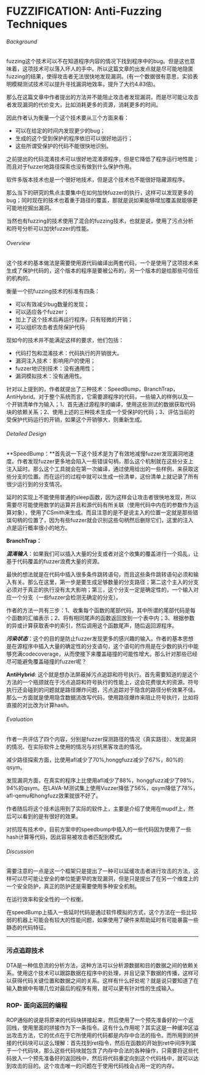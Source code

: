 # FUZZIFICATION:  Anti-Fuzzing Techniques

###### Background

fuzzing这个技术可以不在知道程序内容的情况下找到程序中的bug。但是这也意味着，这项技术可以落入坏人的手中。所以这篇文章的出发点就是尽可能地隐匿fuzzing的结果，使得攻击者无法很快地发现漏洞。(有一个数据很有意思，实验表明模糊测试技术可以提升寻找漏洞地效率，提升了大约4.83倍)。

那么在这篇文章中作者提出的方法并不能阻止攻击者发现漏洞，而是尽可能让攻击者发现漏洞的代价变大，比如消耗更多的资源，消耗更多的时间。

因此作者认为衡量一个这个技术要从三个方面来看：

* 可以在给定的时间内发现更少的bug；
* 生成的这个受到保护的程序依旧可以很好地运行；
* 这些所谓受保护的代码不能很快地识别。

之前提出的代码混淆技术可以很好地混淆源程序，但是它降低了程序运行地性能；而且对于fuzzer地路径探索也没有做到什么保护作用。

软件多版本技术也是一个很好地技术，但是这个技术也不能很好隐藏源程序。

那么当下的研究的焦点主要集中在如何加快fuzzer的执行，这样可以发现更多的bug；同时现在的技术也着重于路径的覆盖，那就是说如果能够增加覆盖就能够更可能地挖掘出漏洞。

当然也有fuzzing的技术使用了混合的fuzzing技术，也就是说，使用了污点分析和符号分析可以加快fuzzer的性能。



###### Overview

这个技术的基本做法是需要使用源代码编译出两套代码，一个是使用了这项技术来生成了保护代码的，这个版本的程序是要被公布的，另一个版本的是给那些可信任的机构的。

衡量一个抗fuzzing技术的标准有四条：

* 可以有效减少bug数量的发现；
* 可以适应各个fuzzer；
* 加上了这个技术后再运行程序，只有轻微的开销；
* 可以组织攻击者去除保护代码

现如今的技术并不能满足这样的要求，他们包括：

* 代码打包和混淆技术：代码执行的开销很大。
* 漏洞注入技术：影响用户的使用；
* fuzzer地识别技术：没有通用性；
* 漏洞模拟技术：没有通用性。

针对以上提到的，作者就提出了三种技术：SpeedBump，BranchTrap，AntiHybrid。对于整个系统而言，它需要源程序的代码，一些输入的样例以及一个开销清单作为输入；1、首先通过源程序的编译，使用这些测试的数据获取代码块的依赖关系；2、使用上述的三种技术生成一个受保护的代码；3、评估当前的受保护代码运行的开销，如果这个开销够大，则重新生成。

###### Detailed Design

**SpeedBump：**首先说一下这个技术是为了有效地减慢fuzzer发现漏洞地速度。作者发现fuzzer更多地会陷入一些错误句柄，那么这个机制就在这些分支上注入延时。那么这个工具就会在第一次编译，通过使用给出的一些样例，来获取这些分支的位置。而在运行的过程中就可以生成一份清单，这份清单上就记录了所有很少运行到的分支情况。

延时的实现上不能使用普通的sleep函数，因为这样会让攻击者很快地发现，所以需要尽可能使用数学的运算并且和源代码有所关联（使用代码中内在的参数作为运算对象），使用了CSmith来生成。而且注意的是不是说主入的位置一定就是那些错误句柄的位置了，因为有些fuzzer就会识别这些句柄然后删除它们，这里的注入点是运行概率很小的地方。

**BranchTrap：**

***混淆输入***：如果我们可以插入大量的分支或者对这个收集的覆盖进行一个捣乱，让基于代码覆盖的fuzzer浪费大量的资源。

最快的想法就是在代码中插入很多条件跳转语句，而且这些条件跳转语句必须和输入有关。那么在这里，第一步是要生成足够数量的分支路径；第二这个主入的分支必须对于真正的执行没有太大影响；第三，这个分支一定是确定性的，一个输入对应一个分支（一些fuzzer会检测无确定的分支）。

作者的方法一共有三步：1、收集每个函数的尾部代码，其中所谓的尾部代码是每个函数的汇编表示；2、将有相同尾声的函数返回放到一个表中内；3、根据参数的异或计算获取表中的索引，然后调用这个函数尾声，随后返回源程序。

***污染状态***：这个的目的是防止fuzzer发现更多的感兴趣的输入。作者的基本思想是在源程序中插入大量的确定性的分支语句，这个语句的作用是在少数的执行中能够充满codecoverage，从而使接下来覆盖碰撞的可能性增大。那么针对那些已经尽可能避免覆盖碰撞的fuzzer呢？

**AntiHybrid**:
这个就是想办法屏蔽掉污点追踪和符号执行。首先需要知道的是这个方法的一个瓶颈就在于污点追踪和符号执行的性能上，这会花费很大的资源。符号执行还会碰到的问题就是路径爆炸问题，污点追踪对于隐含的路径分析效果不佳。那么一方面就是使用隐含数据流改写代码，使用路径爆炸来阻止符号执行，比如将直接的对比改为计算hash。

###### Evaluation

作者一共评估了四个内容，分别是fuzzer探测路径的情况（真实路径）、发现漏洞的情况、在实际软件上使用的情况与对抗黑客攻击的情况。

减少路径探索方面，比使用afl减少了70%,honggfuzz减少了67%，80%的qsym。

发现漏洞方面，在真实的程序上比使用afl减少了88%，honggfuzz减少了98%，94%的qsym。在LAVA-M测试集上使用Vuzzer降低了56%，qsym降低了78%，afl-qemu和hongfuzz效果就很不好了。

作者随后将这个技术运用到了实际的软件上，主要是介绍了使用在mupdf上，然后可以看到的是有很好的效果。

对抗现有技术中，目前方案中的speedbump中插入的一些代码因为使用了一些hash计算等代码，因此容易被攻击者匹配到模式。

###### Discussion

需要注意的一点是这一个框架只是提出了一种可以延缓攻击者进行攻击的方法，这样可以尽可能让安全的单位能更早的发现漏洞，但是只是提出了在另一个维度上的一个安全防护，真正的防护还是需要使用多种安全机制。

在运行效率和安全性的一个权衡。

在speedBump上插入一些延时代码是通过软件模拟的方式，这个方法在一些比较弱的机器上可能会有较大的性能问题，如果使用了硬件来帮助延时有可能暴露一些静态的代码特征。



---

### 污点追踪技术

DTA是一种信息流的分析方法，这种方法可以分析源数据和目的数据之间的依赖关系。使用这个技术可以跟踪数据在程序中的处理，并且记录下数据的传播，这样可以获得代码关键位置和数据之间的关系。这样有什么好处呢？就是说只要知道了在输入数据中有哪几位对最后的程序有用，就可以更有针对性的生成输入。

### ROP- 面向返回的编程

ROP通俗的说是将原来的代码块拼接起来，然后使用了一个预先准备好的一个返回栈，使用里面的拼接作为下一条指令。这有什么作用呢？其实这是一种缓冲区溢出攻击方法，它的优点在于它所使用的代码都是内存中合法的指令。而所用到的拼接的代码块可以这么理解：首先找到ret指令，然后在函数的开始到ret中间序列属于一个代码块，那么这些代码块就包含了内存中合法的各种操作，只需要将这些代码放入一个预先准备好的返回栈中，然后将代码重定向到这个代码栈中，就可以达到攻击的目的。这个攻击唯一的问题在于使用代码栈会占用一定的内存。